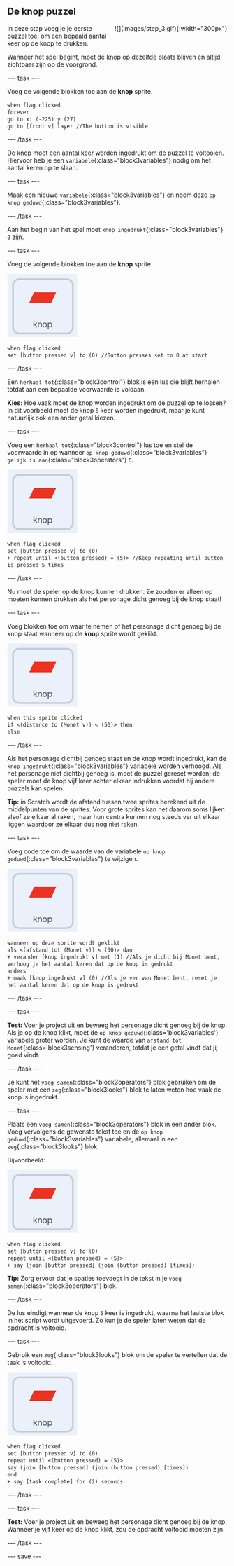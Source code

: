 ## De knop puzzel

<div style="display: flex; flex-wrap: wrap">
<div style="flex-basis: 200px; flex-grow: 1; margin-right: 15px;">
In deze stap voeg je je eerste puzzel toe, om een bepaald aantal keer op de knop te drukken.
</div>
<div>
![](images/step_3.gif){:width="300px"}
</div>
</div>

Wanneer het spel begint, moet de knop op dezelfde plaats blijven en altijd zichtbaar zijn op de voorgrond.

--- task ---

Voeg de volgende blokken toe aan de **knop** sprite.

```blocks3
when flag clicked
forever
go to x: (-225) y (27)
go to [front v] layer //The button is visible
```

--- /task ---

De knop moet een aantal keer worden ingedrukt om de puzzel te voltooien. Hiervoor heb je een `variabele`{:class="block3variables"} nodig om het aantal keren op te slaan.

--- task ---

Maak een nieuwe `variabele`{:class="block3variables"} en noem deze `op knop geduwd`{:class="block3variables"}.

--- /task ---

Aan het begin van het spel moet `knop ingedrukt`{:class="block3variables"} `0` zijn.

--- task ---

Voeg de volgende blokken toe aan de **knop** sprite.

![De knop sprite.](images/button-sprite.png)

```blocks3
when flag clicked
set [button pressed v] to (0) //Button presses set to 0 at start
```

--- /task ---

Een `herhaal tot`{:class="block3control"} blok is een lus die blijft herhalen totdat aan een bepaalde voorwaarde is voldaan.

**Kies:** Hoe vaak moet de knop worden ingedrukt om de puzzel op te lossen? In dit voorbeeld moet de knop `5` keer worden ingedrukt, maar je kunt natuurlijk ook een ander getal kiezen.

--- task ---

Voeg een `herhaal tot`{:class="block3control"} lus toe en stel de voorwaarde in op wanneer `op knop geduwd`{:class="block3variables"} `gelijk is aan`{:class="block3operators"} `5`.

![De knop sprite.](images/button-sprite.png)

```blocks3
when flag clicked
set [button pressed v] to (0)
+ repeat until <(button pressed) = (5)> //Keep repeating until button is pressed 5 times
```

--- /task ---

Nu moet de speler op de knop kunnen drukken. Ze zouden er alleen op moeten kunnen drukken als het personage dicht genoeg bij de knop staat!

--- task ---

Voeg blokken toe om waar te nemen of het personage dicht genoeg bij de knop staat wanneer op de **knop** sprite wordt geklikt.

![De knop sprite.](images/button-sprite.png)

```blocks3
when this sprite clicked
if <(distance to (Monet v)) < (50)> then
else
```

--- /task ---

Als het personage dichtbij genoeg staat en de knop wordt ingedrukt, kan de `knop ingedrukt`{:class="block3variables"} variabele worden verhoogd. Als het personage niet dichtbij genoeg is, moet de puzzel gereset worden; de speler moet de knop vijf keer achter elkaar indrukken voordat hij andere puzzels kan spelen.

**Tip:** in Scratch wordt de afstand tussen twee sprites berekend uit de middelpunten van de sprites. Voor grote sprites kan het daarom soms lijken alsof ze elkaar al raken, maar hun centra kunnen nog steeds ver uit elkaar liggen waardoor ze elkaar dus nog niet raken.

--- task ---

Voeg code toe om de waarde van de variabele `op knop geduwd`{:class="block3variables"} te wijzigen.

![De knop sprite.](images/button-sprite.png)

```blocks3
wanneer op deze sprite wordt geklikt
als <(afstand tot (Monet v)) < (50)> dan
+ verander [knop ingedrukt v] met (1) //Als je dicht bij Monet bent, verhoog je het aantal keren dat op de knop is gedrukt
anders
+ maak [knop ingedrukt v] (0) //Als je ver van Monet bent, reset je het aantal keren dat op de knop is gedrukt
```

--- /task ---

--- task ---

**Test:** Voer je project uit en beweeg het personage dicht genoeg bij de knop. Als je op de knop klikt, moet de `op knop geduwd`{:class='block3variables'} variabele groter worden. Je kunt de waarde van `afstand tot Monet`{:class='block3sensing'} veranderen, totdat je een getal vindt dat jij goed vindt.

--- /task ---

Je kunt het `voeg samen`{:class="block3operators"} blok gebruiken om de speler met een `zeg`{:class="block3looks"} blok te laten weten hoe vaak de knop is ingedrukt.

--- task ---

Plaats een `voeg samen`{:class="block3operators"} blok in een ander blok. Voeg vervolgens de gewenste tekst toe en de `op knop geduwd`{:class="block3variables"} variabele, allemaal in een `zeg`{:class="block3looks"} blok.

Bijvoorbeeld:

![De knop sprite.](images/button-sprite.png)

```blocks3
when flag clicked
set [button pressed v] to (0)
repeat until <(button pressed) = (5)> 
+ say (join [button pressed] (join (button pressed) [times])
```

**Tip:** Zorg ervoor dat je spaties toevoegt in de tekst in je `voeg samen`{:class="block3operators"} blok.

--- /task ---

De lus eindigt wanneer de knop `5` keer is ingedrukt, waarna het laatste blok in het script wordt uitgevoerd. Zo kun je de speler laten weten dat de opdracht is voltooid.

--- task ---

Gebruik een `zeg`{:class="block3looks"} blok om de speler te vertellen dat de taak is voltooid.

![De knop sprite.](images/button-sprite.png)

```blocks3
when flag clicked
set [button pressed v] to (0)
repeat until <(button pressed) = (5)>
say (join [button pressed] (join (button pressed) [times])
end
+ say [task complete] for (2) seconds
```

--- /task ---



--- task ---

**Test:** Voer je project uit en beweeg het personage dicht genoeg bij de knop. Wanneer je vijf keer op de knop klikt, zou de opdracht voltooid moeten zijn.

--- /task ---

--- save ---

